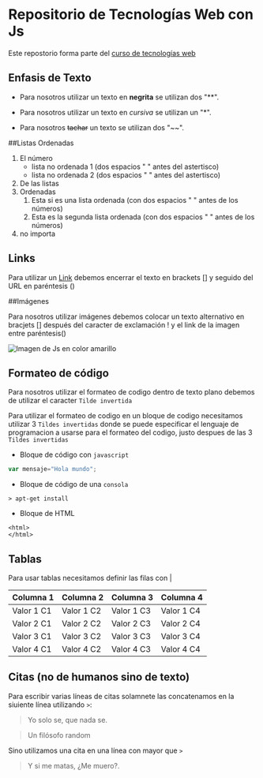 # Repositorio de Tecnologías Web con Js
Este repostorio forma parte del [curso de tecnologías web](https://github.com/adrianeguez/Tec_Web_Js_2016_B)

## Enfasis de Texto

* Para nosotros utilizar un texto en **negrita** se utilizan dos "**".

* Para nosotros utilizar un texto en *cursiva* se utilizan un "*".

* Para nosotros ~~tachar~~ un texto se utilizan dos "~~".

##Listas Ordenadas

1. El número
    * lista no ordenada 1 (dos espacios " " antes del astertisco)
    * lista no ordenada 2 (dos espacios " " antes del astertisco)
2. De las listas
1. Ordenadas 
    1. Esta si es una lista ordenada (con dos espacios " " antes de los números)
    2. Esta es la segunda lista ordenada (con dos espacios " " antes de los números)
4. no importa

## Links

Para utilizar un [Link](https://github.com/Dario95/Tec_Web_Js2016_B/blob/master/Readme.md) debemos encerrar el texto en brackets [] y seguido del URL en paréntesis () 

##Imágenes 

Para nosotros utilizar imágenes debemos colocar un texto alternativo en bracjets [] después del caracter de exclamación ! y el link de la imagen entre paréntesis()

![Imagen de Js en color amarillo](https://lh3.googleusercontent.com/-CLNtMHm_YB8/AAAAAAAAAAI/AAAAAAAAAB8/toUGK2dqElY/w360-h203-p-rw/photo.jpg "Javascript")

## Formateo de código

Para nosotros utilizar el formateo de codigo dentro de texto plano debemos de utilizar el caracter `Tilde invertida`

Para utilizar el formateo de codigo en un bloque de codigo necesitamos utilizar 3 `Tildes invertidas` donde se puede especificar el lenguaje de programacion a usarse para el formateo del codigo, justo despues de las 3 `Tildes invertidas`

* Bloque de código con `javascript`

```javascript
var mensaje="Hola mundo";
```

* Bloque de código de una `consola`

```
> apt-get install
```


* Bloque de HTML

```
<html>
</html>
```
## Tablas

Para usar tablas necesitamos definir las filas con | 

|Columna 1 | Columna 2|Columna 3| Columna 4|
|---|---|---|---|
|Valor 1 C1|Valor 1 C2 |Valor 1 C3|Valor 1 C4|
|Valor 2 C1|Valor 2 C2 |Valor 2 C3|Valor 2 C4|
|Valor 3 C1|Valor 3 C2 |Valor 3 C3|Valor 3 C4|
|Valor 4 C1|Valor 4 C2 |Valor 4 C3|Valor 4 C4|


## Citas (no de humanos sino de texto)

Para escribir varias líneas de citas solamnete las concatenamos en la siuiente línea utilizando `>`:

> Yo solo se, que nada se.

> Un filósofo random

Sino utilizamos una cita en una línea con mayor que `>`

> Y si me matas, ¿Me muero?.
